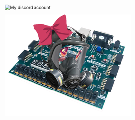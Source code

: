 <!--<a href="https://hits.seeyoufarm.com"><img src="https://hits.seeyoufarm.com/api/count/incr/badge.svg?url=https%3A%2F%2Fgithub.com%2Fnandemonogatari%2Fnandemonogatari&count_bg=%2379C83D&title_bg=%23555555&icon=&icon_color=%23E7E7E7&title=hits&edge_flat=false"/></a>-->

<p align="left">  
  <img src="https://discord.c99.nl/widget/theme-4/208357117298606082.png" alt="My discord account">
</p>

<a     align="left" href="https://nandemonogatari.github.io/quarantined-nexys-commands/index.html" target="_blank" rel="noreferrer noopener">
  <img align="left" src="https://github.com/nandemonogatari/quarantined-nexys-commands/blob/gh-pages/cdn/images/nexys_corona.png?raw=true" height="330px"/>
</a>

<!--
**nandemonogatari/nandemonogatari** is a ✨ _special_ ✨ repository because its `README.md` (this file) appears on your GitHub profile.

Here are some ideas to get you started:

- 🔭 I’m currently working on ...
- 🌱 I’m currently learning ...
- 👯 I’m looking to collaborate on ...
- 🤔 I’m looking for help with ...
- 💬 Ask me about ...
- 📫 How to reach me: ...
- 😄 Pronouns: ...
- ⚡ Fun fact: ...
-->
